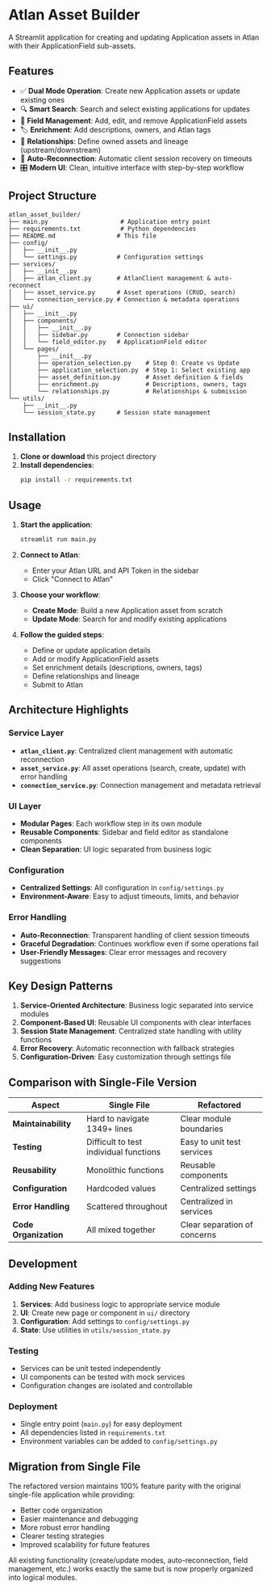 # Atlan Asset Builder

A Streamlit application for creating and updating Application assets in Atlan with their ApplicationField sub-assets.

## Features

- ✅ **Dual Mode Operation**: Create new Application assets or update existing ones
- 🔍 **Smart Search**: Search and select existing applications for updates
- 📝 **Field Management**: Add, edit, and remove ApplicationField assets
- 🏷️ **Enrichment**: Add descriptions, owners, and Atlan tags
- 🔗 **Relationships**: Define owned assets and lineage (upstream/downstream)
- 🔄 **Auto-Reconnection**: Automatic client session recovery on timeouts
- 🎛️ **Modern UI**: Clean, intuitive interface with step-by-step workflow

## Project Structure

```
atlan_asset_builder/
├── main.py                    # Application entry point
├── requirements.txt           # Python dependencies
├── README.md                 # This file
├── config/
│   ├── __init__.py
│   └── settings.py           # Configuration settings
├── services/
│   ├── __init__.py
│   ├── atlan_client.py       # AtlanClient management & auto-reconnect
│   ├── asset_service.py      # Asset operations (CRUD, search)
│   └── connection_service.py # Connection & metadata operations
├── ui/
│   ├── __init__.py
│   ├── components/
│   │   ├── __init__.py
│   │   ├── sidebar.py        # Connection sidebar
│   │   └── field_editor.py   # ApplicationField editor
│   └── pages/
│       ├── __init__.py
│       ├── operation_selection.py    # Step 0: Create vs Update
│       ├── application_selection.py  # Step 1: Select existing app
│       ├── asset_definition.py       # Asset definition & fields
│       ├── enrichment.py             # Descriptions, owners, tags
│       └── relationships.py          # Relationships & submission
└── utils/
    ├── __init__.py
    └── session_state.py      # Session state management
```

## Installation

1. **Clone or download** this project directory
2. **Install dependencies**:
   ```bash
   pip install -r requirements.txt
   ```

## Usage

1. **Start the application**:
   ```bash
   streamlit run main.py
   ```

2. **Connect to Atlan**:
   - Enter your Atlan URL and API Token in the sidebar
   - Click "Connect to Atlan"

3. **Choose your workflow**:
   - **Create Mode**: Build a new Application asset from scratch
   - **Update Mode**: Search for and modify existing applications

4. **Follow the guided steps**:
   - Define or update application details
   - Add or modify ApplicationField assets
   - Set enrichment details (descriptions, owners, tags)
   - Define relationships and lineage
   - Submit to Atlan

## Architecture Highlights

### Service Layer
- **`atlan_client.py`**: Centralized client management with automatic reconnection
- **`asset_service.py`**: All asset operations (search, create, update) with error handling
- **`connection_service.py`**: Connection management and metadata retrieval

### UI Layer
- **Modular Pages**: Each workflow step in its own module
- **Reusable Components**: Sidebar and field editor as standalone components
- **Clean Separation**: UI logic separated from business logic

### Configuration
- **Centralized Settings**: All configuration in `config/settings.py`
- **Environment-Aware**: Easy to adjust timeouts, limits, and behavior

### Error Handling
- **Auto-Reconnection**: Transparent handling of client session timeouts
- **Graceful Degradation**: Continues workflow even if some operations fail
- **User-Friendly Messages**: Clear error messages and recovery suggestions

## Key Design Patterns

1. **Service-Oriented Architecture**: Business logic separated into service modules
2. **Component-Based UI**: Reusable UI components with clear interfaces
3. **Session State Management**: Centralized state handling with utility functions
4. **Error Recovery**: Automatic reconnection with fallback strategies
5. **Configuration-Driven**: Easy customization through settings file

## Comparison with Single-File Version

| Aspect | Single File | Refactored |
|--------|-------------|------------|
| **Maintainability** | Hard to navigate 1349+ lines | Clear module boundaries |
| **Testing** | Difficult to test individual functions | Easy to unit test services |
| **Reusability** | Monolithic functions | Reusable components |
| **Configuration** | Hardcoded values | Centralized settings |
| **Error Handling** | Scattered throughout | Centralized in services |
| **Code Organization** | All mixed together | Clear separation of concerns |

## Development

### Adding New Features
1. **Services**: Add business logic to appropriate service module
2. **UI**: Create new page or component in `ui/` directory
3. **Configuration**: Add settings to `config/settings.py`
4. **State**: Use utilities in `utils/session_state.py`

### Testing
- Services can be unit tested independently
- UI components can be tested with mock services
- Configuration changes are isolated and controllable

### Deployment
- Single entry point (`main.py`) for easy deployment
- All dependencies listed in `requirements.txt`
- Environment variables can be added to `config/settings.py`

## Migration from Single File

The refactored version maintains 100% feature parity with the original single-file application while providing:
- Better code organization
- Easier maintenance and debugging
- More robust error handling
- Clearer testing strategies
- Improved scalability for future features

All existing functionality (create/update modes, auto-reconnection, field management, etc.) works exactly the same but is now properly organized into logical modules. 
